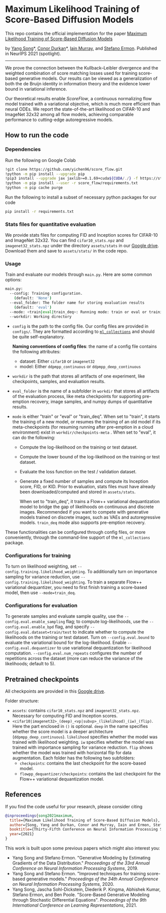 # Maximum Likelihood Training of Score-Based Diffusion Models

This repo contains the official implementation for the paper [Maximum Likelihood Training of Score-Based Diffusion Models](https://arxiv.org/abs/2101.09258)

by [Yang Song](https://yang-song.github.io)\*, [Conor Durkan](https://conormdurkan.github.io/)\*, [Iain Murray](https://homepages.inf.ed.ac.uk/imurray2/), and [Stefano Ermon](https://cs.stanford.edu/~ermon/). Published in NeurIPS 2021 (spotlight).

--------------------

We prove the connection between the Kullback–Leibler divergence and the weighted combination of score matching losses used for training score-based generative models. Our results can be viewed as a generalization of both the de Bruijn identity in information theory and the evidence lower bound in variational inference.

Our theoretical results enable *ScoreFlow*, a continuous normalizing flow model trained with a variational objective, which is much more efficient than neural ODEs. We report the state-of-the-art likelihood on CIFAR-10 and ImageNet 32x32 among all flow models, achieving comparable performance to cutting-edge autoregressive models.

## How to run the code

### Dependencies

Run the following on Google Colab
```sh
!git clone https://github.com/yichen96/score_flow.git
!python -m pip install --upgrade pip
!pip3 install --upgrade jax jaxlib>=0.1.69+cuda${CUDA/./} -f https://storage.googleapis.com/jax-releases/jax_releases.html
!python -m pip install --user -r score_flow/requirements.txt
!python -m pip cache purge
```

Run the following to install a subset of necessary python packages for our code
```sh
pip install -r requirements.txt
```

### Stats files for quantitative evaluation

We provide stats files for computing FID and Inception scores for CIFAR-10 and ImageNet 32x32. You can find `cifar10_stats.npz` and `imagenet32_stats.npz` under the directory `assets/stats` in our [Google drive](https://drive.google.com/drive/folders/1gbDrVrFVSupFMRoK7HZo8aFgPvOtpmqB?usp=sharing). Download them and save to `assets/stats/` in the code repo.

### Usage

Train and evaluate our models through `main.py`. Here are some common options:

```sh
main.py:
  --config: Training configuration.
    (default: 'None')
  --eval_folder: The folder name for storing evaluation results
    (default: 'eval')
  --mode: <train|eval|train_deq>: Running mode: train or eval or training the Flow++ variational dequantization model
  --workdir: Working directory
```

* `config` is the path to the config file. Our config files are provided in `configs/`. They are formatted according to [`ml_collections`](https://github.com/google/ml_collections) and should be quite self-explanatory.

  **Naming conventions of config files**: the name of a config file contains the following attributes:

  * dataset: Either `cifar10` or `imagenet32`
  * model: Either `ddpmpp_continuous` or `ddpmpp_deep_continuous`

*  `workdir` is the path that stores all artifacts of one experiment, like checkpoints, samples, and evaluation results.

* `eval_folder` is the name of a subfolder in `workdir` that stores all artifacts of the evaluation process, like meta checkpoints for supporting pre-emption recovery, image samples, and numpy dumps of quantitative results.

* `mode` is either "train" or "eval" or "train_deq". When set to "train", it starts the training of a new model, or resumes the training of an old model if its meta-checkpoints (for resuming running after pre-emption in a cloud environment) exist in `workdir/checkpoints-meta` . When set to "eval", it can do the following:

  * Compute the log-likelihood on the training or test dataset.
  * Compute the lower bound of the log-likelihood on the training or test dataset.
  * Evaluate the loss function on the test / validation dataset.  
  * Generate a fixed number of samples and compute its Inception score, FID, or KID. Prior to evaluation, stats files must have already been downloaded/computed and stored in `assets/stats`.
	
	When set to "train_deq", it trains a Flow++ variational dequantization model to bridge the gap of likelihoods on continuous and discrete images. Recommended if you want to compete with generative models trained on discrete images, such as VAEs and autoregressive models. `train_deq` mode also supports pre-emption recovery.
	

These functionalities can be configured through config files, or more conveniently, through the command-line support of the `ml_collections` package. 

### Configurations for training
To turn on likelihood weighting, set `--config.training.likelihood_weighting`. To additionally turn on importance sampling for variance reduction, use `--config.training.likelihood_weighting`. To train a separate Flow++ variational dequantizer, you need to first finish training a score-based model, then use `--mode=train_deq`.

### Configurations for evaluation
To generate samples and evaluate sample quality, use the  `--config.eval.enable_sampling` flag; to compute log-likelihoods, use the `--config.eval.enable_bpd` flag, and specify `--config.eval.dataset=train/test` to indicate whether to compute the likelihoods on the training or test dataset. Turn on `--config.eval.bound` to evaluate the variational bound for the log-likelihood. Enable `--config.eval.dequantizer` to use variational dequantization for likelihood computation. `--config.eval.num_repeats` configures the number of repetitions across the dataset (more can reduce the variance of the likelihoods; default to 5).

## Pretrained checkpoints
All checkpoints are provided in this [Google drive](https://drive.google.com/drive/folders/1gbDrVrFVSupFMRoK7HZo8aFgPvOtpmqB?usp=sharing).

Folder structure:

* `assets`: contains `cifar10_stats.npz` and `imagenet32_stats.npz`. Necessary for computing FID and Inception scores.
* `<cifar10|imagenet32>_(deep)_<vp|subvp>_(likelihood)_(iw)_(flip)`. Here the part enclosed in `()` is optional. `deep` in the name specifies whether the score model is a deeper architecture (`ddpmpp_deep_continuous`). `likelihood` specifies whether the model was trained with likelihood weighting. `iw` specifies whether the model was trained with importance sampling for variance reduction. `flip` shows whether the model was trained with horizontal flip for data augmentation. Each folder has the following two subfolders:
	* `checkpoints`: contains the last checkpoint for the score-based model.
	* `flowpp_dequantizer/checkpoints`: contains the last checkpoint for the Flow++ variational dequantization model.

## References

If you find the code useful for your research, please consider citing
```bib
@inproceedings{song2021maximum,
  title={Maximum Likelihood Training of Score-Based Diffusion Models},
  author={Song, Yang and Durkan, Conor and Murray, Iain and Ermon, Stefano},
  booktitle={Thirty-Fifth Conference on Neural Information Processing Systems},
  year={2021}
}
```

This work is built upon some previous papers which might also interest you:

* Yang Song and Stefano Ermon. "Generative Modeling by Estimating Gradients of the Data Distribution." *Proceedings of the 33rd Annual Conference on Neural Information Processing Systems*, 2019.
* Yang Song and Stefano Ermon. "Improved techniques for training score-based generative models." *Proceedings of the 34th Annual Conference on Neural Information Processing Systems*, 2020.
* Yang Song, Jascha Sohl-Dickstein, Diederik P. Kingma, Abhishek Kumar, Stefano Ermon, and Ben Poole. "Score-Based Generative Modeling through Stochastic Differential Equations". *Proceedings of the 9th International Conference on Learning Representations*, 2021.

